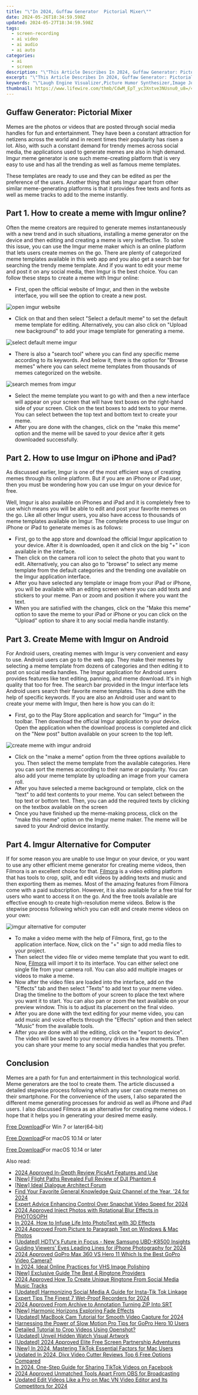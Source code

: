 ```yaml
---
title: "\"In 2024, Guffaw Generator  Pictorial Mixer\""
date: 2024-05-26T18:34:59.598Z
updated: 2024-05-27T18:34:59.598Z
tags: 
  - screen-recording
  - ai video
  - ai audio
  - ai auto
categories: 
  - ai
  - screen
description: "\"This Article Describes In 2024, Guffaw Generator: Pictorial Mixer\""
excerpt: "\"This Article Describes In 2024, Guffaw Generator: Pictorial Mixer\""
keywords: "\"Laugh Engine Visualizer,Picture Humor Synthesizer,Image Joke Combiner,Funny Photo Mixer,Eye-Twinkle Palette Merger,Jest Fusion Gallery,Snap Chuckler Mashup\""
thumbnail: https://www.lifewire.com/thmb/CdwM_EpT_yc3Xntve3NUsnu0_u8=/400x300/filters:no_upscale():max_bytes(150000):strip_icc()/windows11parentalcontrols-4de29d5d81e7432b89c5de2e2133ce70.jpg
---
```


## Guffaw Generator: Pictorial Mixer

Memes are the photos or videos that are posted through social media handles for fun and entertainment. They have been a constant attraction for netizens across the world and in recent times their popularity has risen a lot. Also, with such a constant demand for trendy memes across social media, the applications used to generate memes are also in high demand. Imgur meme generator is one such meme-creating platform that is very easy to use and has all the trending as well as famous meme templates.

These templates are ready to use and they can be edited as per the preference of the users. Another thing that sets Imgur apart from other similar meme-generating platforms is that it provides free texts and fonts as well as meme tracks to add to the meme instantly.

## Part 1\. How to create a meme with Imgur online?

Often the meme creators are required to generate memes instantaneously with a new trend and in such situations, installing a meme generator on the device and then editing and creating a meme is very ineffective. To solve this issue, you can use the Imgur meme maker which is an online platform that lets users create memes on the go. There are plenty of categorized meme templates available in this web app and you also get a search bar for searching the trendy meme template. And if you want to edit your meme and post it on any social media, then Imgur is the best choice. You can follow these steps to create a meme with Imgur online:

* First, open the official website of Imgur, and then in the website interface, you will see the option to create a new post.

![open imgur website](https://images.wondershare.com/filmora/article-images/2022/07/open-imgur-website.jpg)

* Click on that and then select "Select a default meme" to set the default meme template for editing. Alternatively, you can also click on "Upload new background" to add your image template for generating a meme.

![select default meme imgur](https://images.wondershare.com/filmora/article-images/2022/07/select-default-meme-imgur.jpg)

* There is also a "search tool" where you can find any specific meme according to its keywords. And below it, there is the option for "Browse memes" where you can select meme templates from thousands of memes categorized on the website.

![search memes from imgur](https://images.wondershare.com/filmora/article-images/2022/07/search-memes-from-imgur.jpg)

* Select the meme template you want to go with and then a new interface will appear on your screen that will have text boxes on the right-hand side of your screen. Click on the text boxes to add texts to your meme. You can select between the top text and bottom text to create your meme.
* After you are done with the changes, click on the "make this meme" option and the meme will be saved to your device after it gets downloaded successfully.

## Part 2\. How to use Imgur on iPhone and iPad?

As discussed earlier, Imgur is one of the most efficient ways of creating memes through its online platform. But if you are an iPhone or iPad user, then you must be wondering how you can use Imgur on your device for free.

Well, Imgur is also available on iPhones and iPad and it is completely free to use which means you will be able to edit and post your favorite memes on the go. Like all other Imgur users, you also have access to thousands of meme templates available on Imgur. The complete process to use Imgur on iPhone or iPad to generate memes is as follows:

* First, go to the app store and download the official Imgur application to your device. After it is downloaded, open it and click on the big "+" icon available in the interface.
* Then click on the camera roll icon to select the photo that you want to edit. Alternatively, you can also go to "browse" to select any meme template from the default categories and the trending one available on the Imgur application interface.
* After you have selected any template or image from your iPad or iPhone, you will be available with an editing screen where you can add texts and stickers to your meme. Pan or zoom and position it where you want the text.
* When you are satisfied with the changes, click on the "Make this meme" option to save the meme to your iPad or iPhone or you can click on the "Upload" option to share it to any social media handle instantly.

## Part 3\. Create Meme with Imgur on Android

For Android users, creating memes with Imgur is very convenient and easy to use. Android users can go to the web app. They make their memes by selecting a meme template from dozens of categories and then editing it to post on social media handles. The Imgur application for Android users provides features like text editing, panning, and meme download. It's in high quality that too for free. The search bar provided in the Imgur interface lets Android users search their favorite meme templates. This is done with the help of specific keywords. If you are also an Android user and want to create your meme with Imgur, then here is how you can do it:

* First, go to the Play Store application and search for "Imgur" in the toolbar. Then download the official Imgur application to your device. Open the application when the download process is completed and click on the "New post" button available on your screen to the top left.

![create meme with imgur android](https://images.wondershare.com/filmora/article-images/2022/07/create-meme-with-imgur-android.jpg)

* Click on the "make a meme" option from the three options available to you. Then select the meme template from the available categories. Here you can sort the memes according to their name or popularity. You can also add your meme template by uploading an image from your camera roll.
* After you have selected a meme background or template, click on the "text" to add text contents to your meme. You can select between the top text or bottom text. Then, you can add the required texts by clicking on the textbox available on the screen
* Once you have finished up the meme-making process, click on the "make this meme" option on the Imgur meme maker. The meme will be saved to your Android device instantly.

## Part 4\. Imgur Alternative for Computer

If for some reason you are unable to use Imgur on your device, or you want to use any other efficient meme generator for creating meme videos, then Filmora is an excellent choice for that. [Filmora]( https://filmora.wondershare.com/video-editor/) is a video editing platform that has tools to crop, split, and edit videos by adding texts and music and then exporting them as memes. Most of the amazing features from Filmora come with a paid subscription. However, it is also available for a free trial for users who want to access it on the go. And the free tools available are effective enough to create high-resolution meme videos. Below is the stepwise process following which you can edit and create meme videos on your own:

![imgur alternative for computer](https://images.wondershare.com/filmora/guide/add-titles-win-2.png)

* To make a video meme with the help of Filmora, first, go to the application interface. Now, click on the "+" sign to add media files to your project.
* Then select the video file or video meme template that you want to edit. Now, [Filmora]( https://filmora.wondershare.com/video-editor/) will import it to its interface. You can either select one single file from your camera roll. You can also add multiple images or videos to make a meme.
* Now after the video files are loaded into the interface, add on the "Effects" tab and then select "Texts" to add text to your meme video. Drag the timeline to the bottom of your screen to place the text where you want it to start. You can also pan or zoom the text available on your preview window. This is to adjust its placement on the final video.
* After you are done with the text editing for your meme video, you can add music and voice effects through the "Effects" option and then select "Music" from the available tools.
* After you are done with all the editing, click on the "export to device". The video will be saved to your memory drives in a few moments. Then you can share your meme to any social media handles that you prefer.

## Conclusion

Memes are a path for fun and entertainment in this technological world. Meme generators are the tool to create them. The article discussed a detailed stepwise process following which any user can create memes on their smartphone. For the convenience of the users, I also separated the different meme generating processes for android as well as iPhone and iPad users. I also discussed Filmora as an alternative for creating meme videos. I hope that it helps you in generating your desired meme easily.

[Free Download](https://tools.techidaily.com/wondershare/filmora/download/)For Win 7 or later(64-bit)

[Free Download](https://tools.techidaily.com/wondershare/filmora/download/)For macOS 10.14 or later

</article

[Free Download](https://tools.techidaily.com/wondershare/filmora/download/)For macOS 10.14 or later

<ins class="adsbygoogle"
     style="display:block"
     data-ad-format="autorelaxed"
     data-ad-client="ca-pub-7571918770474297"
     data-ad-slot="1223367746"></ins>

<ins class="adsbygoogle"
     style="display:block"
     data-ad-format="autorelaxed"
     data-ad-client="ca-pub-7571918770474297"
     data-ad-slot="1223367746"></ins>



<ins class="adsbygoogle"
     style="display:block"
     data-ad-client="ca-pub-7571918770474297"
     data-ad-slot="8358498916"
     data-ad-format="auto"
     data-full-width-responsive="true"></ins>


<span class="atpl-alsoreadstyle">Also read:</span>
<div><ul>
<li><a href="https://some-techniques.techidaily.com/2024-approved-in-depth-review-picsart-features-and-use/"><u>2024 Approved  In-Depth Review  PicsArt Features and Use</u></a></li>
<li><a href="https://some-techniques.techidaily.com/new-flight-paths-revealed-full-review-of-dji-phantom-4/"><u>[New] Flight Paths Revealed  Full Review of DJI Phantom 4</u></a></li>
<li><a href="https://some-techniques.techidaily.com/new-ideal-dialogue-architect-forum/"><u>[New] Ideal Dialogue Architect Forum</u></a></li>
<li><a href="https://some-techniques.techidaily.com/find-your-favorite-general-knowledge-quiz-channel-of-the-year-24-for-2024/"><u>Find Your Favorite General Knowledge Quiz Channel of the Year, '24 for 2024</u></a></li>
<li><a href="https://some-techniques.techidaily.com/expert-advice-enhancing-control-over-snapchat-video-speed-for-2024/"><u>Expert Advice  Enhancing Control Over Snapchat Video Speed for 2024</u></a></li>
<li><a href="https://some-techniques.techidaily.com/2024-approved-inject-photos-with-rotational-blur-effects-in-photosoph/"><u>2024 Approved  Inject Photos with Rotational Blur Effects in PHOTOSOPH</u></a></li>
<li><a href="https://some-techniques.techidaily.com/in-2024-how-to-infuse-life-into-phototext-with-3d-effects/"><u>In 2024, How to Infuse Life Into PhotoText with 3D Effects</u></a></li>
<li><a href="https://some-techniques.techidaily.com/2024-approved-from-picture-to-paragraph-text-on-windows-and-mac-photos/"><u>2024 Approved  From Picture to Paragraph  Text on Windows & Mac Photos</u></a></li>
<li><a href="https://some-techniques.techidaily.com/updated-hdtvs-future-in-focus-new-samsung-ubd-k8500-insights/"><u>[Updated] HDTV's Future in Focus - New Samsung UBD-K8500 Insights</u></a></li>
<li><a href="https://some-techniques.techidaily.com/guiding-viewers-eyes-leading-lines-for-iphone-photography-for-2024/"><u>Guiding Viewers' Eyes  Leading Lines for iPhone Photography for 2024</u></a></li>
<li><a href="https://some-techniques.techidaily.com/2024-approved-gopro-max-360-vs-hero-11-which-is-the-best-gopro-video-camera/"><u>2024 Approved  GoPro Max 360 VS Hero 11  Which Is the Best GoPro Video Camera?</u></a></li>
<li><a href="https://some-techniques.techidaily.com/in-2024-ideal-online-practices-for-vhs-image-polishing/"><u>In 2024, Ideal Online Practices for VHS Image Polishing</u></a></li>
<li><a href="https://some-techniques.techidaily.com/new-exclusive-guide-the-best-4-ringtone-providers/"><u>[New] Exclusive Guide  The Best 4 Ringtone Providers</u></a></li>
<li><a href="https://some-techniques.techidaily.com/2024-approved-how-to-create-unique-ringtone-from-social-media-music-tracks/"><u>2024 Approved  How To Create Unique Ringtone From Social Media Music Tracks</u></a></li>
<li><a href="https://some-techniques.techidaily.com/updated-harmonizing-social-media-a-guide-for-insta-tik-tok-linkage/"><u>[Updated] Harmonizing Social Media  A Guide for Insta-Tik Tok Linkage</u></a></li>
<li><a href="https://some-techniques.techidaily.com/expert-tips-the-finest-7-wet-proof-recorders-for-2024/"><u>Expert Tips  The Finest 7 Wet-Proof Recorders for 2024</u></a></li>
<li><a href="https://some-techniques.techidaily.com/2024-approved-from-archive-to-annotation-turning-zip-into-srt/"><u>2024 Approved  From Archive to Annotation  Turning ZIP Into SRT</u></a></li>
<li><a href="https://some-techniques.techidaily.com/new-harmonic-horizons-exploring-fade-effects/"><u>[New] Harmonic Horizons  Exploring Fade Effects</u></a></li>
<li><a href="https://on-screen-recording.techidaily.com/updated-macbook-cam-tutorial-for-smooth-video-capture-for-2024/"><u>[Updated] MacBook Cam Tutorial for Smooth Video Capture for 2024</u></a></li>
<li><a href="https://extra-information.techidaily.com/harnessing-the-power-of-slow-motion-pro-tips-for-gopro-hero-10-users/"><u>Harnessing the Power of Slow Motion  Pro Tips for GoPro Hero 10 Users</u></a></li>
<li><a href="https://ai-editing-video.techidaily.com/detailed-tutorial-to-crop-videos-using-openshot/"><u>Detailed Tutorial to Crop Videos Using Openshot?</u></a></li>
<li><a href="https://facebook-video-recording.techidaily.com/updated-unveil-hidden-watch-visual-artwork/"><u>[Updated] Unveil Hidden Watch Visual Artwork</u></a></li>
<li><a href="https://screen-activity-recording.techidaily.com/updated-2024-approved-elite-free-screen-partnership-adventures/"><u>[Updated] 2024 Approved  Elite Free Screen Partnership Adventures</u></a></li>
<li><a href="https://tiktok-videos.techidaily.com/new-in-2024-mastering-tiktok-essential-factors-for-mac-users/"><u>[New] In 2024, Mastering TikTok  Essential Factors for Mac Users</u></a></li>
<li><a href="https://video-content-creator.techidaily.com/updated-in-2024-divx-video-cutter-reviews-top-6-free-options-compared/"><u>Updated In 2024, Divx Video Cutter Reviews Top 6 Free Options Compared</u></a></li>
<li><a href="https://facebook-video-recording.techidaily.com/in-2024-one-step-guide-for-sharing-tiktok-videos-on-facebook/"><u>In 2024, One-Step Guide for Sharing TikTok Videos on Facebook</u></a></li>
<li><a href="https://screen-video-capture.techidaily.com/2024-approved-unmatched-tools-apart-from-obs-for-broadcasting/"><u>2024 Approved  Unmatched Tools Apart From OBS for Broadcasting</u></a></li>
<li><a href="https://video-content-creator.techidaily.com/updated-edit-videos-like-a-pro-on-mac-vn-video-editor-and-its-competitors-for-2024/"><u>Updated Edit Videos Like a Pro on Mac VN Video Editor and Its Competitors for 2024</u></a></li>
</ul></div>

